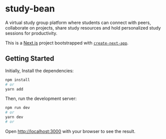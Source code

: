 # study-bean

A virtual study group platform where students can connect with peers, collaborate on projects, share study resources and hold personalized study sessions for productivity.

This is a [Next.js](https://nextjs.org/) project bootstrapped with [`create-next-app`](https://github.com/vercel/next.js/tree/canary/packages/create-next-app).

## Getting Started

Initially, Install the dependencies:

```bash
npm install
# or
yarn add
```

Then, run the development server:

```bash
npm run dev
# or
yarn dev
# or
```

Open [http://localhost:3000](http://localhost:3000) with your browser to see the result.

